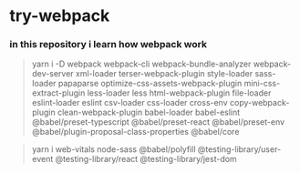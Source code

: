 # try-webpack
### in this repository i learn how webpack work


> yarn i -D webpack webpack-cli webpack-bundle-analyzer webpack-dev-server xml-loader terser-webpack-plugin style-loader sass-loader papaparse optimize-css-assets-webpack-plugin mini-css-extract-plugin less-loader less html-webpack-plugin file-loader  eslint-loader  eslint csv-loader css-loader cross-env copy-webpack-plugin clean-webpack-plugin babel-loader babel-eslint @babel/preset-typescript @babel/preset-react @babel/preset-env @babel/plugin-proposal-class-properties @babel/core


> yarn i web-vitals node-sass @babel/polyfill @testing-library/user-event @testing-library/react @testing-library/jest-dom

